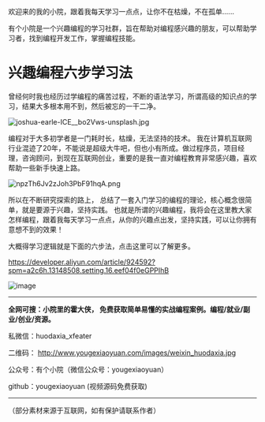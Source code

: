 欢迎来的我的小院，跟着我每天学习一点点，让你不在枯燥，不在孤单......

有个小院是一个兴趣编程的学习社群，旨在帮助对编程感兴趣的朋友，可以帮助学习者，找到编程开发工作，掌握编程技能。




# **兴趣编程六步学习法**

曾经何时我也经历过学编程的痛苦过程，不断的语法学习，所谓高级的知识点的学习，结果大多根本用不到，然后被忘的一干二净。

![joshua-earle-ICE__bo2Vws-unsplash.jpg](https://p3-juejin.byteimg.com/tos-cn-i-k3u1fbpfcp/b44176c5e90e4e38ad5fa16d2e9fe580~tplv-k3u1fbpfcp-zoom-1.image "joshua-earle-ICE__bo2Vws-unsplash.jpg")

编程对于大多初学者是一门耗时长，枯燥，无法坚持的技术。 我在计算机互联网行业混迹了20年，不能说是超级大牛吧，但也小有所成。做过程序员，项目经理，咨询顾问，到现在互联网创业，重要的是我一直对编程教育非常感兴趣，喜欢帮助一些新手快速上路。

![npzTh6Jv2zJoh3PbF91hqA.png](https://p3-juejin.byteimg.com/tos-cn-i-k3u1fbpfcp/641995ab04574b2aa97d230200bfbc48~tplv-k3u1fbpfcp-zoom-1.image "npzTh6Jv2zJoh3PbF91hqA.png")

所以在不断研究探索的路上， 总结了一套入门学习的编程的理论，核心概念很简单，就是要源于兴趣，坚持实践。 也就是所谓的兴趣编程，我将会在这里教大家怎样编程，跟着我每天学习一点点，从你的兴趣点出发，坚持实践，可以让你拥有意想不到的效果！

大概得学习逻辑就是下面的六步法，点击这里可以了解更多。

<https://developer.aliyun.com/article/924592?spm=a2c6h.13148508.setting.16.eef04f0eGPPIhB>

![image](https://p3-juejin.byteimg.com/tos-cn-i-k3u1fbpfcp/690d14bdc8f6446fa0f2befb286b3c33~tplv-k3u1fbpfcp-zoom-1.image "image")


****************************************************************************
<b>全网可搜：小院里的霍大侠， 免费获取简单易懂的实战编程案例。编程/就业/副业/创业/资源。</b>

私微信：huodaxia_xfeater

二维码： http://www.yougexiaoyuan.com/images/weixin_huodaxia.jpg

公众号：有个小院（微信公众号：yougexiaoyuan）

github：yougexiaoyuan (视频源码免费获取)
****************************************************************************

（部分素材来源于互联网，如有保护请联系作者）
